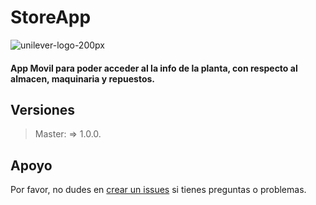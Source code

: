 # StoreApp

![unilever-logo-200px](https://user-images.githubusercontent.com/83571422/184257777-cd8cafe0-7e7f-4d9c-b9c2-2cd5096b0599.png)

#### App Movil para poder acceder al la info de la planta, con respecto al almacen, maquinaria y repuestos.

## Versiones
>Master: => 1.0.0.

## Apoyo
Por favor, no dudes en [crear un issues](https://github.com/Andycarmo/StoreApp/issues/new) si tienes preguntas o problemas.
